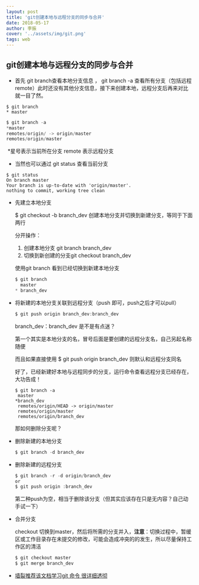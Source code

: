 ```yaml
---
layout: post
title: 'git创建本地与远程分支的同步与合并'
date: 2018-05-17
author: 李振
cover: '../assets/img/git.png'
tags: web
---
```


## git创建本地与远程分支的同步与合并

- 首先  git branch查看本地分支信息 ， git branch -a 查看所有分支（包括远程 remote）此时还没有其他分支信息，接下来创建本地，远程分支后再来对比就一目了然。

```git
$ git branch
* master
```

```javascript
$ git branch -a
*master
remotes/origin/ -> origin/master
remotes/origin/master
```

​	*星号表示当前所在分支 remote 表示远程分支

- 当然也可以通过 git status 查看当前分支

```git
$ git status
On branch master
Your branch is up-to-date with 'origin/master'.
nothing to commit, working tree clean
```

- 先建立本地分支

  $ git checkout -b branch_dev 创建本地分支并切换到新建分支，等同于下面两行

  分开操作：

  1. 创建本地分支 git branch branch_dev
  2. 切换到新创建的分支git checkout branch_dev 

  使用git branch 看到已经切换到新建本地分支

  ```javascript
  $ git branch
    master
  * branch_dev
  ```

- 将新建的本地分支关联到远程分支（push 即可，push之后才可以pull）

  ```javascript
  $ git push origin branch_dev:branch_dev
  ```

  branch_dev：branch_dev 是不是有点迷？

  第一个其实是本地分支的名，冒号后面是要创建的远程分支名，自己另起名称随便

  而且如果直接使用 $ git push origin branch_dev  则默认和远程分支同名

  好了，已经新建好本地与远程同步的分支，运行命令查看远程分支已经存在，大功告成！

  ```
  $ git branch -a
   master
  *branch_dev
   remotes/origin/HEAD -> origin/master
   remotes/origin/master
   remotes/origin/branch_dev
  ```

  那如何删除分支呢？

- 删除新建的本地分支

  ```javascript
  $ git branch -d branch_dev
  ```

- 删除新建的远程分支

  ```javascript
  $ git branch -r -d origin/branch_dev 
  or
  $ git push origin :branch_dev
  ```

  第二种push为空，相当于删除该分支（但其实应该存在只是无内容？自己动手试一下）

- 合并分支

  checkout 切换到master，然后将所需的分支并入，**注意**：切换过程中，暂缓区或工作目录存在未提交的修改，可能会造成冲突的的发生，所以尽量保持工作区的清洁

  ```javascript
  $ git checkout master
  $ git merge branch_dev
  ```

- [墙裂推荐该文档学习git 命令 很详细透彻](https://git-scm.com/book/zh/v1/Git-%E5%88%86%E6%94%AF-%E5%88%86%E6%94%AF%E7%9A%84%E6%96%B0%E5%BB%BA%E4%B8%8E%E5%90%88%E5%B9%B6)